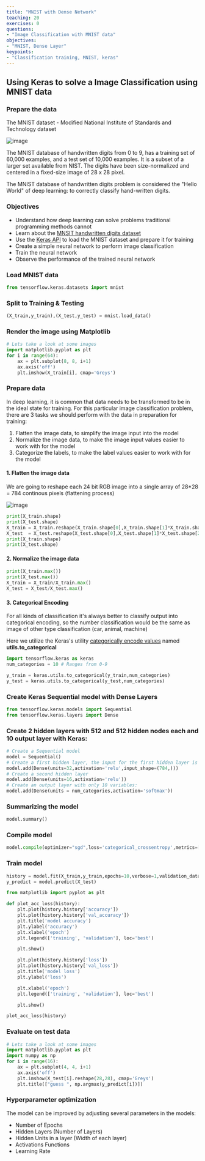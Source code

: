 ```yaml
---
title: "MNIST with Dense Network"
teaching: 20
exercises: 0
questions:
- "Image Classification with MNIST data"
objectives:
- "MNIST, Dense Layer"
keypoints:
- "Classification training, MNIST, keras"
---
```

## Using Keras to solve a Image Classification using MNIST data

### Prepare the data

The MNIST dataset - Modified National Institute of Standards and Technology dataset

![image](https://user-images.githubusercontent.com/43855029/192849736-0d6849c2-1882-4590-a817-73e0e350ca65.png)


The MNIST database of handwritten digits from 0 to 9, has a training set of 60,000 examples, and a test set of 10,000 examples. It is a subset of a larger set available from NIST. The digits have been size-normalized and centered in a fixed-size image of 28 x 28 pixel.

The MNIST database of handwritten digits problem is considered the "Hello World" of deep learning: to correctly classify hand-written digits.

### Objectives

* Understand how deep learning can solve problems traditional programming methods cannot
* Learn about the [MNSIT handwritten digits dataset](http://yann.lecun.com/exdb/mnist/)
* Use the [Keras API](https://keras.io/) to load the MNIST dataset and prepare it for training
* Create a simple neural network to perform image classification
* Train the neural network 
* Observe the performance of the trained neural network

### Load MNIST data

```python
from tensorflow.keras.datasets import mnist
```

### Split to Training & Testing

```python
(X_train,y_train),(X_test,y_test) = mnist.load_data()
```

### Render the image using Matplotlib

```python
# Lets take a look at some images 
import matplotlib.pyplot as plt
for i in range(64):
    ax = plt.subplot(8, 8, i+1)
    ax.axis('off')
    plt.imshow(X_train[i], cmap='Greys')
```

### Prepare data

In deep learning, it is common that data needs to be transformed to be in the ideal state for training. For this particular image classification problem, there are 3 tasks we should perform with the data in preparation for training:

1. Flatten the image data, to simplify the image input into the model
2. Normalize the image data, to make the image input values easier to work with for the model
3. Categorize the labels, to make the label values easier to work with for the model

#### 1. Flatten the image data

We are going to reshape each 24 bit RGB image into a single array of 28*28 = 784 continous pixels (flattening process)

![image](https://user-images.githubusercontent.com/43855029/192850134-d35fa88e-cc20-4490-9f00-6391d8ab401a.png)

```python
print(X_train.shape)
print(X_test.shape)
X_train = X_train.reshape(X_train.shape[0],X_train.shape[1]*X_train.shape[2])
X_test  = X_test.reshape(X_test.shape[0],X_test.shape[1]*X_test.shape[2])
print(X_train.shape)
print(X_test.shape)
```
#### 2. Normalize the image data

```python
print(X_train.max())
print(X_test.max())
X_train = X_train/X_train.max()
X_test = X_test/X_test.max()
```

#### 3. Categorical Encoding
For all kinds of classification it's always better to classify output into categorical encoding, so the number classification would be the same as image of other type classification (car, animal, machine)


Here we utilize the Keras's utility [categorically encode values](https://www.tensorflow.org/api_docs/python/tf/keras/utils/to_categorical) named **utils.to_categorical**

```python
import tensorflow.keras as keras
num_categories = 10 # Ranges from 0-9

y_train = keras.utils.to_categorical(y_train,num_categories)
y_test = keras.utils.to_categorical(y_test,num_categories)
```

### Create Keras Sequential model with Dense Layers

```python
from tensorflow.keras.models import Sequential
from tensorflow.keras.layers import Dense
```

### Create 2 hidden layers with 512 and 512 hidden nodes each and 10 output layer with Keras:

```python
# Create a Sequential model
model = Sequential()
# Create a first hidden layer, the input for the first hidden layer is input layer which has 3 variables:
model.add(Dense(units=32,activation='relu',input_shape=(784,)))
# Create a second hidden layer
model.add(Dense(units=16,activation='relu'))
# Create an output layer with only 10 variables:
model.add(Dense(units = num_categories,activation='softmax'))
```

### Summarizing the model

```python
model.summary()
```

### Compile model

```python
model.compile(optimizer="sgd",loss='categorical_crossentropy',metrics=['accuracy'])
```

### Train model

```python
history = model.fit(X_train,y_train,epochs=10,verbose=1,validation_data=(X_test,y_test))
y_predict = model.predict(X_test)

from matplotlib import pyplot as plt

def plot_acc_loss(history):
    plt.plot(history.history['accuracy'])
    plt.plot(history.history['val_accuracy'])
    plt.title('model accuracy')
    plt.ylabel('accuracy')
    plt.xlabel('epoch')
    plt.legend(['training', 'validation'], loc='best')

    plt.show()

    plt.plot(history.history['loss'])
    plt.plot(history.history['val_loss'])
    plt.title('model loss')
    plt.ylabel('loss')

    plt.xlabel('epoch')
    plt.legend(['training', 'validation'], loc='best')

    plt.show()

plot_acc_loss(history)
```

### Evaluate on test data

```python
# Lets take a look at some images 
import matplotlib.pyplot as plt
import numpy as np
for i in range(16):
    ax = plt.subplot(4, 4, i+1)
    ax.axis('off')
    plt.imshow(X_test[i].reshape(28,28), cmap='Greys')
    plt.title(["guess ", np.argmax(y_predict[i])])

```

### Hyperparameter optimization


The model can be improved by adjusting several parameters in the models:

- Number of Epochs
- Hidden Layers (Number of Layers)
- Hidden Units in a layer (Width of each layer)
- Activations Functions
- Learning Rate


